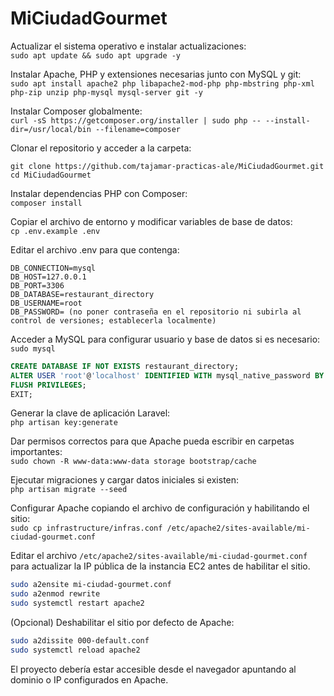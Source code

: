 # MiCiudadGourmet

Actualizar el sistema operativo e instalar actualizaciones:  
`sudo apt update && sudo apt upgrade -y`

Instalar Apache, PHP y extensiones necesarias junto con MySQL y git:  
`sudo apt install apache2 php libapache2-mod-php php-mbstring php-xml php-zip unzip php-mysql mysql-server git -y`

Instalar Composer globalmente:  
`curl -sS https://getcomposer.org/installer | sudo php -- --install-dir=/usr/local/bin --filename=composer`

Clonar el repositorio y acceder a la carpeta:  
```.env
git clone https://github.com/tajamar-practicas-ale/MiCiudadGourmet.git  
cd MiCiudadGourmet
```

Instalar dependencias PHP con Composer:  
`composer install`

Copiar el archivo de entorno y modificar variables de base de datos:  
`cp .env.example .env`

Editar el archivo .env para que contenga:  
``` .env
DB_CONNECTION=mysql  
DB_HOST=127.0.0.1  
DB_PORT=3306  
DB_DATABASE=restaurant_directory  
DB_USERNAME=root  
DB_PASSWORD= (no poner contraseña en el repositorio ni subirla al control de versiones; establecerla localmente)
```

Acceder a MySQL para configurar usuario y base de datos si es necesario:  
`sudo mysql`
``` sql
CREATE DATABASE IF NOT EXISTS restaurant_directory;  
ALTER USER 'root'@'localhost' IDENTIFIED WITH mysql_native_password BY 'tu_contraseña_segura';  
FLUSH PRIVILEGES;  
EXIT;
```

Generar la clave de aplicación Laravel:  
`php artisan key:generate`

Dar permisos correctos para que Apache pueda escribir en carpetas importantes:  
`sudo chown -R www-data:www-data storage bootstrap/cache`

Ejecutar migraciones y cargar datos iniciales si existen:  
`php artisan migrate --seed`

Configurar Apache copiando el archivo de configuración y habilitando el sitio:  
`sudo cp infrastructure/infras.conf /etc/apache2/sites-available/mi-ciudad-gourmet.conf`  

Editar el archivo `/etc/apache2/sites-available/mi-ciudad-gourmet.conf` para actualizar la IP pública de la instancia EC2 antes de habilitar el sitio.
``` bash
sudo a2ensite mi-ciudad-gourmet.conf  
sudo a2enmod rewrite  
sudo systemctl restart apache2
```

(Opcional) Deshabilitar el sitio por defecto de Apache: 
``` bash
sudo a2dissite 000-default.conf  
sudo systemctl reload apache2
```
El proyecto debería estar accesible desde el navegador apuntando al dominio o IP configurados en Apache.
